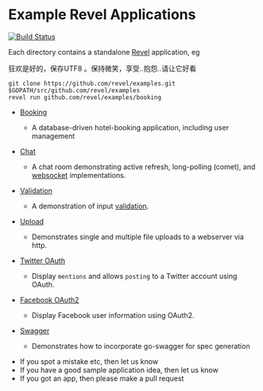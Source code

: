 # Example Revel Applications

[![Build Status](https://secure.travis-ci.org/revel/examples.svg?branch=master)](http://travis-ci.org/revel/examples)

Each directory contains a standalone [Revel](http://revel.github.io/manual)  application, eg

狂欢是好的，保存UTF8 。保持微笑，享受..抱怨..请让它好看


```
git clone https://github.com/revel/examples.git $GOPATH/src/github.com/revel/examples
revel run github.com/revel/examples/booking
```

* [Booking](booking.html)
  - A database-driven hotel-booking application, including user management

* [Chat](chat.html)
  - A chat room demonstrating active refresh, long-polling (comet), and [websocket](http://revel.github.io/manual/websockets.html) implementations.

* [Validation](validation.html)
  - A demonstration of input [validation](http://revel.github.io/manual/validation.html).

* [Upload](upload.html)
  - Demonstrates single and multiple file uploads to a webserver via http.

* [Twitter OAuth](twitter-oauth.html)
  - Display `mentions` and allows `posting` to a Twitter account using OAuth.

* [Facebook OAuth2](facebook-oauth2.html)
  - Display Facebook user information using OAuth2.

* [Swagger](https://github.com/go-swagger/go-swagger)
  - Demonstrates how to incorporate go-swagger for spec generation





- If you spot a mistake etc, then let us know
- If you have a good sample application idea, then let us know
- If you got an app, then please make a pull request
